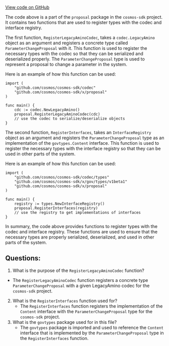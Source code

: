[View code on GitHub](https://github.com/cosmos/cosmos-sdk/blob/main/x/params/types/proposal/codec.go)

The code above is a part of the `proposal` package in the `cosmos-sdk` project. It contains two functions that are used to register types with the codec and interface registry.

The first function, `RegisterLegacyAminoCodec`, takes a `codec.LegacyAmino` object as an argument and registers a concrete type called `ParameterChangeProposal` with it. This function is used to register the necessary types with the codec so that they can be serialized and deserialized properly. The `ParameterChangeProposal` type is used to represent a proposal to change a parameter in the system.

Here is an example of how this function can be used:

```
import (
    "github.com/cosmos/cosmos-sdk/codec"
    "github.com/cosmos/cosmos-sdk/x/proposal"
)

func main() {
    cdc := codec.NewLegacyAmino()
    proposal.RegisterLegacyAminoCodec(cdc)
    // use the codec to serialize/deserialize objects
}
```

The second function, `RegisterInterfaces`, takes an `InterfaceRegistry` object as an argument and registers the `ParameterChangeProposal` type as an implementation of the `govtypes.Content` interface. This function is used to register the necessary types with the interface registry so that they can be used in other parts of the system.

Here is an example of how this function can be used:

```
import (
    "github.com/cosmos/cosmos-sdk/codec/types"
    "github.com/cosmos/cosmos-sdk/x/gov/types/v1beta1"
    "github.com/cosmos/cosmos-sdk/x/proposal"
)

func main() {
    registry := types.NewInterfaceRegistry()
    proposal.RegisterInterfaces(registry)
    // use the registry to get implementations of interfaces
}
```

In summary, the code above provides functions to register types with the codec and interface registry. These functions are used to ensure that the necessary types are properly serialized, deserialized, and used in other parts of the system.
## Questions: 
 1. What is the purpose of the `RegisterLegacyAminoCodec` function?
   - The `RegisterLegacyAminoCodec` function registers a concrete type `ParameterChangeProposal` with a given LegacyAmino codec for the `cosmos-sdk` project.
2. What is the `RegisterInterfaces` function used for?
   - The `RegisterInterfaces` function registers the implementation of the `Content` interface with the `ParameterChangeProposal` type for the `cosmos-sdk` project.
3. What is the `govtypes` package used for in this file?
   - The `govtypes` package is imported and used to reference the `Content` interface that is implemented by the `ParameterChangeProposal` type in the `RegisterInterfaces` function.